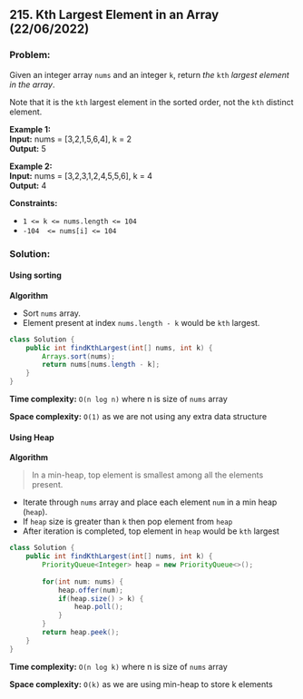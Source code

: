 ## 215. Kth Largest Element in an Array (22/06/2022)

### Problem:

Given an integer array  `nums`  and an integer  `k`, return  _the_  `kth`  _largest element in the array_.

Note that it is the  `kth`  largest element in the sorted order, not the  `kth`  distinct element.

**Example 1:** <br>
**Input:** nums = [3,2,1,5,6,4], k = 2 <br>
**Output:** 5

**Example 2:** <br>
**Input:** nums = [3,2,3,1,2,4,5,5,6], k = 4 <br>
**Output:** 4

**Constraints:** <br>
-   `1 <= k <= nums.length <= 104`
-   `-104  <= nums[i] <= 104`

### Solution:
#### Using sorting
**Algorithm**
- Sort `nums` array.
- Element present at index `nums.length - k` would be `kth` largest.

```Java
class Solution {
    public int findKthLargest(int[] nums, int k) {
        Arrays.sort(nums);
        return nums[nums.length - k];
    }
}
```
**Time complexity:** `O(n log n)` where n is size of `nums` array

**Space complexity:** `O(1)` as we are not using any extra data structure

#### Using Heap
**Algorithm**
> In a min-heap, top element is smallest among all the elements present.

- Iterate through `nums` array and place each element `num` in a min heap (`heap`).
- If `heap` size is greater than `k` then pop element from `heap`
- After iteration is completed, top element in `heap` would be `kth` largest
```Java
class Solution {
    public int findKthLargest(int[] nums, int k) {
        PriorityQueue<Integer> heap = new PriorityQueue<>();
        
        for(int num: nums) {
            heap.offer(num);
            if(heap.size() > k) {
                heap.poll();
            }
        }
        return heap.peek();
    }
}
```
**Time complexity:** `O(n log k)` where n is size of `nums` array

**Space complexity:** `O(k)` as we are using min-heap to store k elements